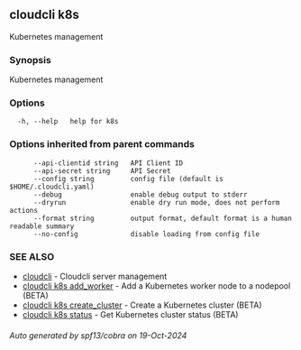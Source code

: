 ## cloudcli k8s

Kubernetes management

### Synopsis

Kubernetes management

### Options

```
  -h, --help   help for k8s
```

### Options inherited from parent commands

```
      --api-clientid string   API Client ID
      --api-secret string     API Secret
      --config string         config file (default is $HOME/.cloudcli.yaml)
      --debug                 enable debug output to stderr
      --dryrun                enable dry run mode, does not perform actions
      --format string         output format, default format is a human readable summary
      --no-config             disable loading from config file
```

### SEE ALSO

* [cloudcli](cloudcli.md)	 - Cloudcli server management
* [cloudcli k8s add_worker](cloudcli_k8s_add_worker.md)	 - Add a Kubernetes worker node to a nodepool (BETA)
* [cloudcli k8s create_cluster](cloudcli_k8s_create_cluster.md)	 - Create a Kubernetes cluster (BETA)
* [cloudcli k8s status](cloudcli_k8s_status.md)	 - Get Kubernetes cluster status (BETA)

###### Auto generated by spf13/cobra on 19-Oct-2024
